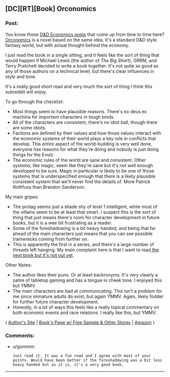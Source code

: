 ## [DC][RT][Book] Orconomics

### Post:

You know those [D&D Economics posts](http://www.critical-hits.com/blog/category/critical-hits/columns/dungeonomics/) that come up from time to time here? [Orconomics](https://smile.amazon.com/Orconomics-Satire-Dark-Profit-Saga-ebook/dp/B00O2NDJ2M/) is a novel based on the same idea. It's a standard D&D style fantasy world, but with actual thought behind the economy. 

I just read the book in a single sitting, and it feels like the sort of thing that would happen if Michael Lewis (the author of *The Big Short*), GRRM, and Terry Pratchett decided to write a book together. It's not quite as good as any of those authors on a technical level, but there's clear influences in style and tone.  

It's a really good short read and very much the sort of thing I think this subreddit will enjoy. 

To go through the checklist: 

*  Most things seem to have plausible reasons. There's no deus ex machina for important characters in tough binds. 
* All of the characters are consistent, there's no idiot ball, though there are some idiots. 
* Factions are defined by their values and how those values interact with the economic systems of their world plays a key role in conflicts that develop. This entire aspect of the world-building is very well done, everyone has reasons for what they're doing and nobody is just doing things for the Evulz. 
* The economic rules of the world are sane and consistent. Other systems, like magic, seem like they're sane but it's not well enough developed to be sure. Magic in particular is likely to be one of those systems that is underspecified enough that there is a likely plausible consistent system that we'll never find the details of. More Patrick Rothfuss than Brandon Sanderson. 

My main gripes: 

* The protag seems just a shade shy of level 1 intelligent, while most of the villains seem to be at least that smart. I suspect this is the sort of thing that just means there's room for character development in future books, but it is a wee bit frustrating as a reader. 
* Some of the foreshadowing is a bit heavy handed, and being that far ahead of the main characters just means that you can see possible trainwrecks coming from further on. 
* This is apparently the first in a series, and there's a large number of threads left hanging. My main complaint here is that I want to read[ the next book but it's not out yet](http://www.jzacharypike.com/books/SonOfALiche/). 



Other Notes: 

* The author likes their puns. Or at least backronyms. It's very clearly a satire of tabletop gaming and has a tongue in cheek tone. I enjoyed this but YMMV.
* The main characters are bad at communicating. This isn't a problem for me since immature adults do exist, but again YMMV. Again, likely fodder for further future character development. 
* Honestly, in a lot of ways this feels like a really topical commentary on both economic events and race relations. I really like this, but YMMV. 

( [Author's Site](http://www.jzacharypike.com/arth/index.html) | [Book's Page w/ Free Sample & Other Stores](http://www.jzacharypike.com/books/Orconomics/) | [Amazon](https://smile.amazon.com/Orconomics-Satire-Dark-Profit-Saga-ebook/dp/B00O2NDJ2M/)  ) 

### Comments:

- u/gommm:
  ```
  Just read it. It was a fun read and I agree with most of your points. Would have been better if the foreshadowing was a bit less heavy handed but as it is, it's a very good book.
  ```

---


